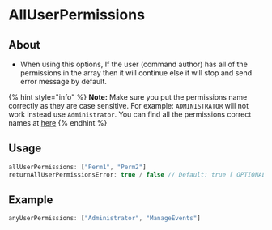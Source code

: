 # **AllUserPermissions**
## **About**
* When using this options, If the user (command author) has all of the permissions in the array then it will continue else it will stop and send error message by default.

{% hint style="info" %}
**Note:** Make sure you put the permissions name correctly as they are case sensitive. For example: `ADMINISTRATOR` will not work instead use `Administrator`. You can find all the permissions correct names at [here](../../FAQ.md)
{% endhint %}
## **Usage**
```js
allUserPermissions: ["Perm1", "Perm2"]
returnAllUserPermissionsError: true / false // Default: true [ OPTIONAL ]
```
## **Example**
```js
anyUserPermissions: ["Administrator", "ManageEvents"]
```